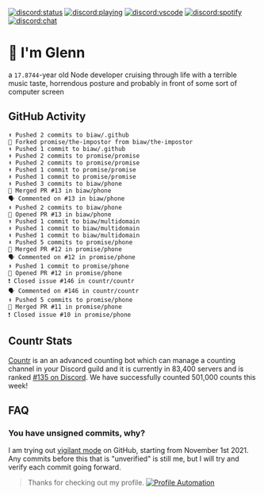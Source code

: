 [![discord:status](https://dev.discordprofiles.me/badge/status/110090225929191424?style=flat-square)](https://discord.com/users/110090225929191424)
[![discord:playing](https://dev.discordprofiles.me/badge/playing/110090225929191424?style=flat-square)](https://discord.com/users/110090225929191424)
[![discord:vscode](https://dev.discordprofiles.me/badge/vscode/110090225929191424?style=flat-square)](https://discord.com/users/110090225929191424)
[![discord:spotify](https://dev.discordprofiles.me/badge/spotify/110090225929191424?style=flat-square)](https://dev.discordprofiles.me/openspotify/110090225929191424)
[![discord:chat](https://img.shields.io/discord/449576301997588490?style=flat-square)](https://discord.gg/Ccj5bjb)

# 👋 I'm Glenn

a `17.8744`-year old Node developer cruising through life with a terrible music taste, horrendous posture and probably in front of some sort of computer screen

## GitHub Activity

```
⬆️ Pushed 2 commits to biaw/.github
🍴 Forked promise/the-impostor from biaw/the-impostor
⬆️ Pushed 1 commit to biaw/.github
⬆️ Pushed 2 commits to promise/promise
⬆️ Pushed 2 commits to promise/promise
⬆️ Pushed 1 commit to promise/promise
⬆️ Pushed 1 commit to promise/promise
⬆️ Pushed 3 commits to biaw/phone
🎉 Merged PR #13 in biaw/phone
🗣 Commented on #13 in biaw/phone
⬆️ Pushed 2 commits to biaw/phone
💪 Opened PR #13 in biaw/phone
⬆️ Pushed 1 commit to biaw/multidomain
⬆️ Pushed 1 commit to biaw/multidomain
⬆️ Pushed 1 commit to biaw/multidomain
⬆️ Pushed 5 commits to promise/phone
🎉 Merged PR #12 in promise/phone
🗣 Commented on #12 in promise/phone
⬆️ Pushed 1 commit to promise/phone
💪 Opened PR #12 in promise/phone
❗️ Closed issue #146 in countr/countr
🗣 Commented on #146 in countr/countr
⬆️ Pushed 5 commits to promise/phone
🎉 Merged PR #11 in promise/phone
❗️ Closed issue #10 in promise/phone
```

## Countr Stats

[Countr](https://countr.xyz/) is an an advanced counting bot which can manage a counting channel in your Discord guild and it is currently in 83,400 servers and is ranked [#135 on Discord](https://dblstatistics.com/bot/467377486141980682). We have successfully counted 501,000 counts this week!

## FAQ

### You have unsigned commits, why?

I am trying out [vigilant mode](https://docs.github.com/github/authenticating-to-github/displaying-verification-statuses-for-all-of-your-commits) on GitHub, starting from November 1st 2021. Any commits before this that is "unverified" is still me, but I will try and verify each commit going forward.

> Thanks for checking out my profile. [![Profile Automation](https://img.shields.io/github/workflow/status/promise/promise/README%20Update?label=automation)](https://github.com/promise/promise/actions/workflows/README.yml)